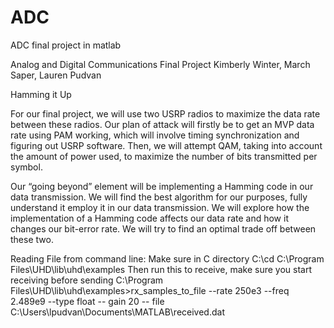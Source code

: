 # ADC
ADC final project in matlab

Analog and Digital Communications Final Project
Kimberly Winter, March Saper, Lauren Pudvan

Hamming it Up

For our final project, we will use two USRP radios to maximize the data rate between these radios. Our plan of attack will firstly be to get an MVP data rate using PAM working, which will involve timing synchronization and figuring out USRP software. Then, we will attempt QAM, taking into account the amount of power used, to maximize the number of bits transmitted per symbol.

Our “going beyond” element will be implementing a Hamming code in our data transmission. We will find the best algorithm for our purposes, fully understand it employ it in our data transmission. We will explore how the implementation of a Hamming code affects our data rate and how it changes our bit-error rate. We will try to find an optimal trade off between these two. 


Reading File from command line:
Make sure in C directory 
C:\cd C:\Program Files\UHD\lib\uhd\examples
Then run this to receive, make sure you start receiving before sending
C:\Program Files\UHD\lib\uhd\examples>rx_samples_to_file --rate 250e3 --freq 2.489e9 --type float -- gain 20 -- file C:\Users\lpudvan\Documents\MATLAB\received.dat
